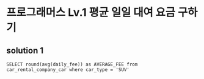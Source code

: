 # 프로그래머스 Lv.1 평균 일일 대여 요금 구하기

## solution 1

```mysql
SELECT round(avg(daily_fee)) as AVERAGE_FEE from car_rental_company_car where car_type = 'SUV'
```